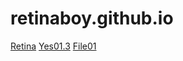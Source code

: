 # retinaboy.github.io
<a href="https://retinattraktiv.com/">Retina</a>
<a href="/yes01.md">Yes01.3</a>
<a href="https://retinaboy.github.io/file01.md">File01</a>
